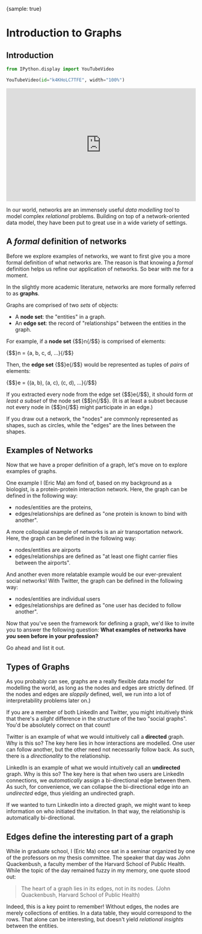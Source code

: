 {sample: true}

# Introduction to Graphs

## Introduction




```python
from IPython.display import YouTubeVideo

YouTubeVideo(id="k4KHoLC7TFE", width="100%")


```





<iframe
    width="100%"
    height="300"
    src="https://www.youtube.com/embed/k4KHoLC7TFE"
    frameborder="0"
    allowfullscreen
></iframe>




In our world, networks are an immensely useful _data modelling tool_
to model complex _relational_ problems.
Building on top of a network-oriented data model,
they have been put to great use in a wide variety of settings.



## A _formal_ definition of networks

Before we explore examples of networks,
we want to first give you a more formal definition
of what networks are.
The reason is that knowing a _formal_ definition
helps us refine our application of networks.
So bear with me for a moment.

In the slightly more academic literature,
networks are more formally referred to as **graphs**.

Graphs are comprised of two _sets_ of objects:

- A **node set**: the "entities" in a graph.
- An **edge set**: the record of "relationships" between the entities in the graph.

For example, if a **node set** {$$}n{/$$} is comprised of elements:

{$$}n = \{a, b, c, d, ...\}{/$$}

Then, the **edge set** {$$}e{/$$} would be represented as tuples of _pairs_ of elements:

{$$}e = \{(a, b), (a, c), (c, d), ...\}{/$$}

If you extracted every node from the edge set {$$}e{/$$},
it should form _at least a subset_ of the node set {$$}n{/$$}.
(It is at least a subset because not every node in {$$}n{/$$} might participate in an edge.)

If you draw out a network, the "nodes" are commonly represented as shapes, such as circles,
while the "edges" are the lines between the shapes.



## Examples of Networks

Now that we have a proper definition of a graph,
let's move on to explore examples of graphs.

One example I (Eric Ma) am fond of, based on my background as a biologist,
is a protein-protein interaction network.
Here, the graph can be defined in the following way:

- nodes/entities are the proteins,
- edges/relationships are defined as "one protein is known to bind with another".

A more colloquial example of networks is an air transportation network.
Here, the graph can be defined in the following way:

- nodes/entities are airports
- edges/relationships are defined as "at least one flight carrier flies between the airports".

And another even more relatable example would be our ever-prevalent social networks!
With Twitter, the graph can be defined in the following way:

- nodes/entities are individual users
- edges/relationships are defined as "one user has decided to follow another".

Now that you've seen the framework for defining a graph,
we'd like to invite you to answer the following question:
**What examples of networks have _you_ seen before in your profession?**

Go ahead and list it out.



## Types of Graphs

As you probably can see, graphs are a really flexible data model
for modelling the world,
as long as the nodes and edges are strictly defined.
(If the nodes and edges are _sloppily_ defined,
well, we run into a lot of interpretability problems later on.)

If you are a member of both LinkedIn and Twitter,
you might intuitively think that there's a _slight_ difference
in the structure of the two "social graphs".
You'd be absolutely correct on that count!

Twitter is an example of what we would intuitively call a **directed** graph.
Why is this so?
The key here lies in how interactions are modelled.
One user can follow another, but the other need not necessarily follow back.
As such, there is a _directionality_ to the relationship.

LinkedIn is an example of what we would intuitively call an **undirected** graph.
Why is this so?
The key here is that when two users are LinkedIn connections,
we _automatically_ assign a bi-directional edge between them.
As such, for convenience, we can collapse the bi-directional edge
into an _undirected_ edge,
thus yielding an undirected graph.

If we wanted to turn LinkedIn into a directed graph,
we might want to keep information on who initiated the invitation.
In that way, the relationship is automatically bi-directional.



## Edges define the interesting part of a graph

While in graduate school, I (Eric Ma) once sat in a seminar
organized by one of the professors on my thesis committee.
The speaker that day was John Quackenbush,
a faculty member of the Harvard School of Public Health.
While the topic of the day remained fuzzy in my memory,
one quote stood out:

> The heart of a graph lies in its edges, not in its nodes.
> (John Quackenbush, Harvard School of Public Health)

Indeed, this is a key point to remember!
Without edges, the nodes are merely collections of entities.
In a data table, they would correspond to the rows.
That alone can be interesting,
but doesn't yield _relational insights_ between the entities.


